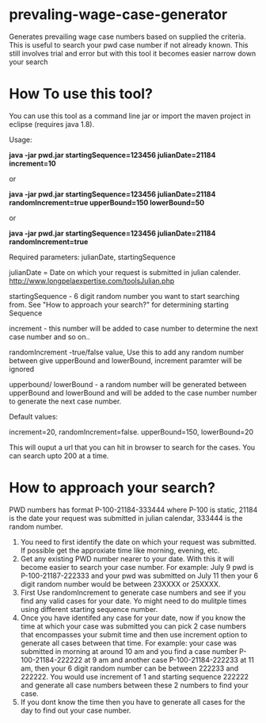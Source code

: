 # prevaling-wage-case-generator
Generates prevailing wage case numbers based on supplied the criteria. This is useful to search your pwd case number if not already known. This still involves trial and error but with this tool it becomes easier narrow down your search

# How To use this tool?
You can use this tool as a command line jar or  import the maven project in eclipse (requires java 1.8).

Usage: 

**java -jar pwd.jar startingSequence=123456 julianDate=21184 increment=10**

or

**java -jar pwd.jar startingSequence=123456 julianDate=21184 randomIncrement=true upperBound=150 lowerBound=50**

or

**java -jar pwd.jar startingSequence=123456 julianDate=21184  randomIncrement=true**

Required parameters:  julianDate, startingSequence

julianDate =  Date on which your request is submitted in julian calender.  http://www.longpelaexpertise.com/toolsJulian.php

startingSequence -  6 digit random number you want to start searching from. See "How to approach your search?" for determining starting Sequence

increment -  this number will be added to case number to determine the next case number and so on..

randomIncrement -true/false value,   Use this to add any random number between give upperBound and lowerBound, increment paramter will be ignored

upperbound/ lowerBound -  a random number will be generated between upperBound and lowerBound and will be added to the case number number to generate the next case number.


Default values:

  increment=20,
  randomIncrement=false.
  upperBound=150,
  lowerBound=20
  
  This will ouput a url that you can hit in browser to search for the cases. You can search upto 200 at a time.
  
  # How to approach your search?
  
  PWD numbers has format P-100-21184-333444 where P-100 is static,  21184 is the date your request was submitted in julian calendar, 333444 is the random number.
  1. You need to first identify the date on which your request was submitted. If possible get the approxiate time like morning, evening, etc.
  2. Get any existing PWD number nearer to your date. With this it will become easier to search your case number. For example: July 9 pwd is P-100-21187-222333 and your pwd was submitted on July 11 then your 6 digit random number would be between 23XXXX or 25XXXX.  
  3. First Use randomIncrement to generate case numbers and see if you find any valid cases for your date. Yo might need to do mulitple times using different starting sequence number.
  4. Once you have identifed any case for your date, now if you know the time at which your case was submitted you can pick 2 case numbers that encompasses your submit time and then use increment option to generate all cases between that time. For example:  your case was submitted in morning at around 10 am and you find a case number P-100-21184-222222 at 9 am and another case P-100-21184-222233 at 11 am, then your 6 digit random number can be between 222233 and 222222. You would use increment of 1 and starting sequence 222222 and generate all case numbers between these 2 numbers to find your case.
  5. If you dont know the time then you have to generate all cases for the day to find out your case number.
  
  
